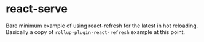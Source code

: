 # react-serve

Bare minimum example of using react-refresh for the latest in hot reloading. Basically a copy of `rollup-plugin-react-refresh` example at this point.